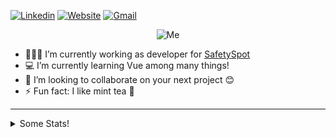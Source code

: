 [![Linkedin](https://img.shields.io/badge/-jocvegar-blue?style=flat&logo=Linkedin&logoColor=white&link=https://linkedin.com/in/jose-carlos-vega/)](https://linkedin.com/in/jose-carlos-vega/)
[![Website](https://img.shields.io/badge/-heka-hnd.web.app-black?style=flat&logo=Google-Chrome&logoColor=white&link=https://heka-hnd.web.app/)](https://heka-hnd.web.app/)
[![Gmail](https://img.shields.io/badge/-jocvegar-c14438?style=flat&logo=Gmail&logoColor=white&link=mailto:jocvegar@gmail.com)](mailto:jocvegar@gmail.com)

<p align="center">
  <img src="https://media.giphy.com/media/cLMZTpbA3ppJEZUefk/giphy.gif" alt="Me"/>
</p>

- 👨🏾‍💻 I’m currently working as developer for [SafetySpot](https://safetyspot.com/)
- 💻 I’m currently learning Vue among many things!
- 👀 I’m looking to collaborate on your next project 😊
- ⚡ Fun fact: I like mint tea 🍵

<hr>

<details><summary>Some Stats!</summary> <br>
  
![Github stats](https://github-readme-stats.vercel.app/api?username=jocvegar&show_icons=true&hide=["contribs"])


<!--
**jocvegar/jocvegar** is a ✨ _special_ ✨ repository because its `README.md` (this file) appears on your GitHub profile.
![visitors](https://visitor-badge.glitch.me/badge?page_id=page.id)

Here are some ideas to get you started:

- 🔭 I’m currently working on ...
- 🌱 I’m currently learning ...
- 👯 I’m looking to collaborate on ...
- 🤔 I’m looking for help with ...
- 💬 Ask me about ...
- 📫 How to reach me: ...
- 😄 Pronouns: ...
- ⚡ Fun fact: ...
-->

